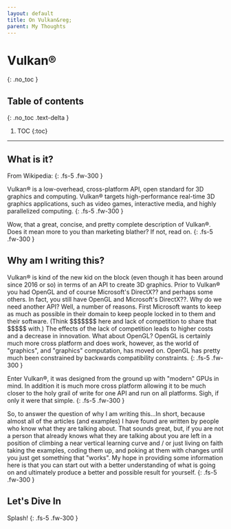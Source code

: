 ```yaml
---
layout: default
title: On Vulkan&reg;
parent: My Thoughts
---
```


# Vulkan&reg;
{: .no_toc }

## Table of contents
{: .no_toc .text-delta }

1. TOC
{:toc}

---

## What is it?

From Wikipedia:
{: .fs-5 .fw-300 }

Vulkan&reg; is a low-overhead, cross-platform API, open standard for 3D graphics and computing. Vulkan&reg; targets high-performance real-time 3D graphics applications, such as video games, interactive media, and highly parallelized computing.
{: .fs-5 .fw-300 }

Wow, that a great, concise, and pretty complete description of Vulkan&reg;.  Does it mean more to you than marketing blather?  If not, read on.
{: .fs-5 .fw-300 }

## Why am I writing this?

Vulkan&reg; is kind of the new kid on the block (even though it has been around since 2016 or so) in terms of an API to create 3D graphics.
Prior to Vulkan&reg; you had OpenGL and of course Microsoft's DirectX?? and perhaps some others.  In fact, you still have OpenGL and
Microsoft's DirectX??.  Why do we need another API?  Well, a number of reasons. First Microsoft wants to keep as much as possible
in their domain to keep people locked in to them and their software. (Think \$\$\$\$\$\$\$ here and lack of competition to share that \$\$\$\$\$ with.)
The effects of the lack of competition leads to higher costs and a decrease in innovation.  What about OpenGL? OpenGL is certainly
much more cross platform and does work, however, as the world of &quot;graphics&quot;, and &quot;graphics&quot; computation, has moved on. OpenGL has
pretty much been constrained by backwards compatibility constraints.
{: .fs-5 .fw-300 }

Enter Vulkan&reg;, it was designed from the ground up with &quot;modern&quot; GPUs in mind.  In addition it is much more cross platform
allowing it to be much closer to the holy grail of write for one API and run on all platforms.  Sigh, if only it were that simple.
{: .fs-5 .fw-300 }

So, to answer the question of why I am writing this...In short, because almost all of the articles (and examples) I have found are written
by people who know what they are talking about.  That sounds great, but, if you are not a person that already knows what they
are talking about you are left in a position of climbing a near vertical learning curve and / or just living on faith taking the
examples, coding them up, and poking at them with changes until you just get something that &quot;works&quot;.  My hope in providing some
information here is that you can start out with a better understanding of what is going on and ultimately produce a better
and possible result for yourself.
{: .fs-5 .fw-300 }

## Let's Dive In

Splash!
{: .fs-5 .fw-300 }

